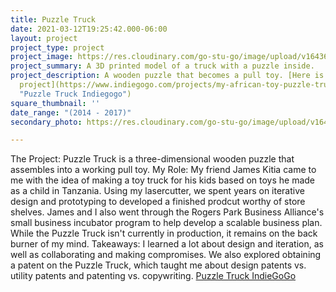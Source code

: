 ```yaml
---
title: Puzzle Truck
date: 2021-03-12T19:25:42.000-06:00
layout: project
project_type: project
project_image: https://res.cloudinary.com/go-stu-go/image/upload/v1643691552/home/gostugo/puzzle_ncaicv.png
project_summary: A 3D printed model of a truck with a puzzle inside.
project_description: A wooden puzzle that becomes a pull toy. [Here is a link to the
  project](https://www.indiegogo.com/projects/my-african-toy-puzzle-truck-education-environment#/
  "Puzzle Truck Indiegogo")
square_thumbnail: ''
date_range: "(2014 - 2017)"
secondary_photo: https://res.cloudinary.com/go-stu-go/image/upload/v1643691552/home/gostugo/puzzle_ncaicv.png

---
```

The Project: Puzzle Truck is a three-dimensional wooden puzzle that assembles into a working pull toy.
My Role: My friend James Kitia came to me with the idea of making a toy truck for his kids based on toys he made as a child in Tanzania. Using my lasercutter, we spent years on iterative design and prototyping to developed a finished prodcut worthy of store shelves. James and I also went through the Rogers Park Business Alliance's small business incubator program to help develop a scalable business plan. While the Puzzle Truck isn't currently in production, it remains on the back burner of my mind.
Takeaways: I learned a lot about design and iteration, as well as collaborating and making compromises. We also explored obtaining a patent on the Puzzle Truck, which taught me about design patents vs. utility patents and patenting vs. copywriting.
[Puzzle Truck IndieGoGo](https://igg.me/at/puzzletruck/x#/)